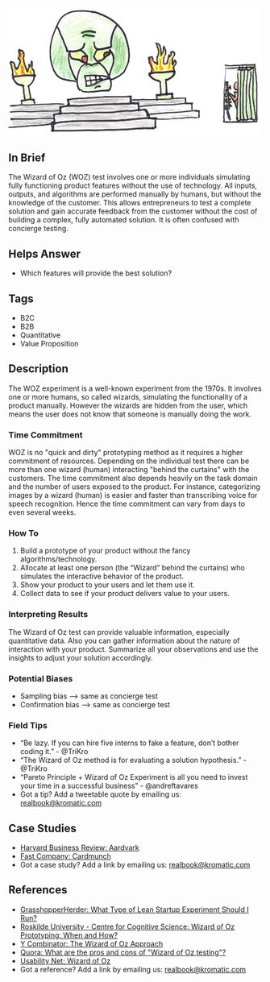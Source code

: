 ![](/assets/illustration-Wizard-of-Oz-test-Pay-no-attention-to-the-man-behind-the-curtain.png)

## In Brief

The Wizard of Oz \(WOZ\) test involves one or more individuals simulating fully functioning product features without the use of technology. All inputs, outputs, and algorithms are performed manually by humans, but without the knowledge of the customer. This allows entrepreneurs to test a complete solution and gain accurate feedback from the customer without the cost of building a complex, fully automated solution. It is often confused with concierge testing.

## Helps Answer

* Which features will provide the best solution?

## Tags

* B2C
* B2B
* Quantitative
* Value Proposition

## Description

The WOZ experiment is a well-known experiment from the 1970s. It involves one or more humans, so called wizards, simulating the functionality of a product manually. However the wizards are hidden from the user, which means the user does not know that someone is manually doing the work.

### Time Commitment

WOZ is no "quick and dirty" prototyping method as it requires a higher commitment of resources. Depending on the individual test there can be more than one wizard \(human\) interacting "behind the curtains" with the customers. The time commitment also depends heavily on the task domain and the number of users exposed to the product. For instance, categorizing images by a wizard \(human\) is easier and faster than transcribing voice for speech recognition. Hence the time commitment can vary from days to even several weeks.

### How To

1. Build a prototype of your product without the fancy algorithms/technology.
2. Allocate at least one person \(the “Wizard” behind the curtains\) who simulates the interactive behavior of the product.
3. Show your product to your users and let them use it.
4. Collect data to see if your product delivers value to your users.

### Interpreting Results

The Wizard of Oz test can provide valuable information, especially quantitative data. Also you can gather information about the nature of interaction with your product. Summarize all your observations and use the insights to adjust your solution accordingly.

### Potential Biases

* Sampling bias --&gt; same as concierge test
* Confirmation bias --&gt; same as concierge test

### Field Tips

* “Be lazy. If you can hire five interns to fake a feature, don’t bother coding it.” - @TriKro
* “The Wizard of Oz method is for evaluating a solution hypothesis.” - @TriKro
* “Pareto Principle + Wizard of Oz Experiment is all you need to invest your time in a successful business” - @andreftavares
* Got a tip? Add a tweetable quote by emailing us: [realbook@kromatic.com](mailto:realbook@kromatic.com)

## Case Studies

* [Harvard Business Review: Aardvark](https://hbr.org/product/Aardvark/an/811064-PDF-ENG)
* [Fast Company: Cardmunch](http://www.fastcompany.com/1807189/year-after-linkedin-came-calling-cardmunch-poised-make-rolodex-obsolete)
* Got a case study? Add a link by emailing us: [realbook@kromatic.com](mailto:realbook@kromatic.com) 

## References

* [GrasshopperHerder: What Type of Lean Startup Experiment Should I Run?](https://grasshopperherder.com/what-type-of-lean-startup-experiment-should-i-run/)
* [Roskilde University - Centre for Cognitive Science: Wizard of Oz Prototyping: When and How?](http://www.spokendialogue.dk/Publications/1994i/WPCS-94-1-10.2.94.pdf)
* [Y Combinator: The Wizard of Oz Approach](http://themacro.com/articles/2016/01/ask-yc-upfront-technical-investments/)
* [Quora: What are the pros and cons of "Wizard of Oz testing"?](https://www.quora.com/What-are-the-pros-and-cons-of-Wizard-of-Oz-testing)
* [Usability Net: Wizard of Oz](http://www.usabilitynet.org/tools/wizard.htm)
* Got a reference? Add a link by emailing us: [realbook@kromatic.com](realbook@kromatic.com)



